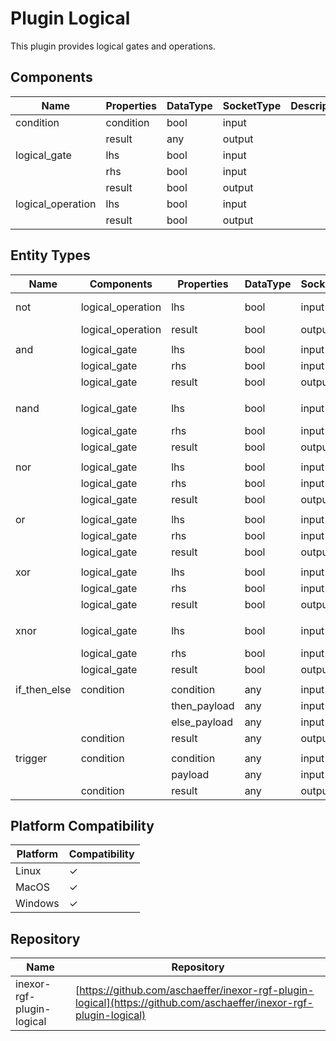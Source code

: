 # Plugin Logical

This plugin provides logical gates and operations.

## Components

| Name              | Properties | DataType | SocketType | Description |
|-------------------|------------|----------|------------|-------------|
| condition         | condition  | bool     | input      |             |
|                   | result     | any      | output     |             |
| logical_gate      | lhs        | bool     | input      |             |
|                   | rhs        | bool     | input      |             |
|                   | result     | bool     | output     |             |
| logical_operation | lhs        | bool     | input      |             |
|                   | result     | bool     | output     |             |

## Entity Types

| Name         | Components        | Properties   | DataType | SocketType | Description   |
|--------------|-------------------|--------------|----------|------------|---------------|
| not          | logical_operation | lhs          | bool     | input      | NOT-Operation |
|              | logical_operation | result       | bool     | output     |               |
||
| and          | logical_gate      | lhs          | bool     | input      | AND-Gate      |
|              | logical_gate      | rhs          | bool     | input      |               |
|              | logical_gate      | result       | bool     | output     |               |
||
| nand         | logical_gate      | lhs          | bool     | input      | NAND-Gate     | 
|              | logical_gate      | rhs          | bool     | input      |               |
|              | logical_gate      | result       | bool     | output     |               |
||
| nor          | logical_gate      | lhs          | bool     | input      | NOR-Gate      |
|              | logical_gate      | rhs          | bool     | input      |               |
|              | logical_gate      | result       | bool     | output     |               |
||
| or           | logical_gate      | lhs          | bool     | input      | OR-Gate       |
|              | logical_gate      | rhs          | bool     | input      |               |
|              | logical_gate      | result       | bool     | output     |               |
||
| xor          | logical_gate      | lhs          | bool     | input      | XOR-Gate      |
|              | logical_gate      | rhs          | bool     | input      |               |
|              | logical_gate      | result       | bool     | output     |               |
||
| xnor         | logical_gate      | lhs          | bool     | input      | XNOR-Gate     |
|              | logical_gate      | rhs          | bool     | input      |               |
|              | logical_gate      | result       | bool     | output     |               |
||
| if_then_else | condition         | condition    | any      | input      |               |
|              |                   | then_payload | any      | input      |               |
|              |                   | else_payload | any      | input      |               |
|              | condition         | result       | any      | output     |               |
||
| trigger      | condition         | condition    | any      | input      |               |
|              |                   | payload      | any      | input      |               |
|              | condition         | result       | any      | output     |               |

## Platform Compatibility

| Platform | Compatibility |
|----------|---------------|
| Linux    | ✓             |
| MacOS    | ✓             |
| Windows  | ✓             |

## Repository

| Name                      | Repository                                                                                                         |
|---------------------------|--------------------------------------------------------------------------------------------------------------------|
| inexor-rgf-plugin-logical | [https://github.com/aschaeffer/inexor-rgf-plugin-logical](https://github.com/aschaeffer/inexor-rgf-plugin-logical) |
